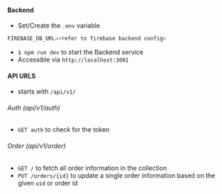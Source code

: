 #### Backend

- Set/Create the `.env` variable 

```javascript
FIREBASE_DB_URL=<refer to firebase backend config>
```

- `$ npm run dev` to start the Backend service
- Accessible via `http://localhost:3001`

#### API URLS
- starts with `/api/v1/`

###### Auth (api/v1/auth)
- `GET auth` to check for the token


###### Order (api/v1/order)
- `GET /` to fetch all order information in the collection
- `PUT /orders/{id}` to update a single order information based on the given `uid` or order id